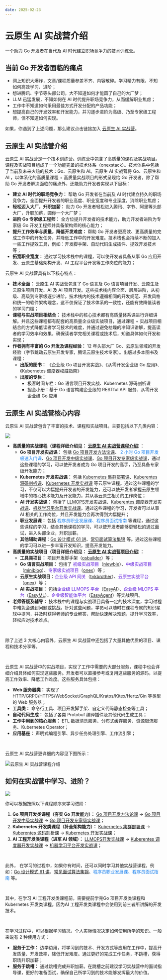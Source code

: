```yaml
---
date: 2025-02-23
---
```


# 云原生 AI 实战营介绍

一个助力 Go 开发者在当代及 AI 时代建立职场竞争力的技术训练营。

## 当前 Go 开发者面临的痛点

+ 网上知识大爆炸，文章/课程质量参差不齐、内容散碎。学习精力有限，不知如何高效学习、进阶；
+ 想进腾讯、字节等头部公司，大不知道如何才能圆了自己的大厂梦；
+ LLM 迅猛发展，不知如何在 AI 时代提升职场竞争力，从而缓解职业焦虑；
+ 工作中不知道如何采用最佳方式开发分配的产品功能；
+ 想提高自己的开发效率和开发能力，并习逐步进阶为高级、乃至专家级工程师，但不知道如何实现。

如果，你遇到了上述问题，那么建议点击链接加入 [云原生 AI 实战营](https://t.zsxq.com/BDCy2)。

## 云原生 AI 实战营介绍

云原生 AI 实战营是一个技术训练营。训练营中包含了高质量的课程及实战项目。课程及实战项目组成了一个功能完备的技术体系（onexstack）。技术体系中包括了当前及未来火热的技术：Go、云原生和 AI。云原生 AI 实战营将 Go、云原生和 AI ，以体系化的高质量课程 + 高质量实战项目的形式呈现给 Go 开发者，除了帮助 Go 开发者解决面临的痛点外，还能助力开发者实现以下目标：

+ **建立 AI 时代的职场竞争力：** 帮助 Go 开发者在当前及 AI 时代建立持久的职场竞争力，全面提升开发者的职业高度、职业宽度和专业深度，消除职业焦虑；
+ **轻松迈入大厂，升职加薪：** 助力 Go 开发者轻松进入腾讯、字节、阿里等头部大厂，升职加薪，圆你一个大厂梦；
+ **进阶 Go 专家级工程师：** 全方位提升开发者的技术能力，助力开发者进阶为专家级 Go 开发工程师并具备架构师的核心能力；
+ **提升工作效率与质量，降低开发难度：** 帮助 Go 开发者更高效、更高质量的完成工作中的开发任务，并降低工作中的开发难度。技术栈也会持续不断的加入一些工作提效工具，例如：开发脚手架、自动代码生成插件、提效开发技术等；
+ **拓宽职业宽度：** 通过学习技术栈中的课程，可以使开发者具备从事 Go 应用开发、云原生基础架构开发、AI 工程平台开发等工作岗位的能力；

云原生 AI 实战营具有以下核心特点：

+ **技术全面：** 云原生 AI 实战营包含了 Go 语言及 Go 语言项目开发、云原生及云原生项目开发、AI 及 AI 项目开发。这些技术栈内容全面、层层进阶，从初级、高级到专家级逐步进阶。技术栈内的技术遵循相同的开发规范、开发风格和统一的软件架构理念，这不仅保证了技术体系的一致性，还能有效降低读者的学习门槛；
+ **课程与实战项目相结合：** 技术栈中的核心技术都有高质量体系课进行详细讲解。并且这些课程都有配套的高质量企业级实战项目，通过课程 + 实战项目相结合的方式降低读者学习技术的难度，并通过避免枯燥的冷知识讲解，提高读者的学习效率和效果，确保读者学完相关课程或技术后，知道具体如何开发和实现；
+ **作者拥有丰富的 Go 开发及课程经验：** 12 年头部大厂 Go、云原生领域的开发经验（字节跳动云原生开发专家，腾讯云原生技术专家）。出版过多本图书及课程：
    - **出版的图书：** 《企业级 Go 项目开发实战》、《从零开发企业级 Go 应用》、《Kubernetes 调度器权威指南》
    - **出版的专栏：**
        * 极客时间专栏：Go 语言项目开发实战、Kubernetes 源码剖析课
        * 掘金小册：基于 Go 语言构建企业级的 RESTful API 服务、从零开发企业级 Go 应用

## 云原生 AI 实战营核心内容

云原生 AI 实战营包含了丰富的技术、课程和实战项目。主要包括以下几类内容：

![](/images/云原生AI实战营核心内容.jpg)

+ **高质量的实战课程（课程详细介绍见：** [**云原生 AI 实战营课程介绍**](https://www.yuque.com/konglingfei-vzag4/cloud/wevnr7iv1cg7gvi6)）：
    - **Go 项目开发实战课：** 包括 [Go 项目开发方法论课](https://www.yuque.com/konglingfei-vzag4/cloud/gwgk5rhl5coycax0?singleDoc#bkwx)、 <font style="color:#117CEE;">2 小时 Go 项目开发极速入门课</font>、[Go 项目开发中级实战课](https://www.yuque.com/konglingfei-vzag4/cloud/gwgk5rhl5coycax0?singleDoc#7tYG)、[Go 项目开发专家级实战课](https://www.yuque.com/konglingfei-vzag4/cloud/gwgk5rhl5coycax0?singleDoc#nWfi)，通过这些课程的学习，可以使开发者成为 Go 项目开发的高手，乃至具备专家级开发能力；
    - **Kubernetes 开发实战课：** 包括 [Kubernetes 集群部署课](https://www.yuque.com/konglingfei-vzag4/cloud/gwgk5rhl5coycax0?singleDoc#ODFg)、[Kuberentes 源码剖析课](https://www.yuque.com/konglingfei-vzag4/cloud/gwgk5rhl5coycax0?singleDoc#TEhx)、[Kubernetes 开发实战课](https://www.yuque.com/konglingfei-vzag4/cloud/gwgk5rhl5coycax0?singleDoc#GYrv) 等云原生课程。通过这些课程的学习，不仅可以大幅提升开发者的开发能力，还可以使开发者掌握云原生领域中的核心技术能力及开发能力，并从事云原生相关的工作岗位；
    - **AI 开发实战课：** 包括了 [LLMOPS开发实战课](https://www.yuque.com/konglingfei-vzag4/cloud/gwgk5rhl5coycax0?singleDoc#mR1F)、[Kuberentes 调度器开发实战课](https://www.yuque.com/konglingfei-vzag4/cloud/gwgk5rhl5coycax0?singleDoc#ITin)、[机器学习平台开发实战课](https://www.yuque.com/konglingfei-vzag4/cloud/gwgk5rhl5coycax0?singleDoc#4xCu)。通过这些课程的学习，开发者可以从事 AI 相关的工作岗位，并且开发能力会再次得到大幅提升；
    - **职业发展课：** 包括 <font style="color:#117CEE;">程序员职业发展课、程序员面试指南 </font>等课程，通过这些课程的学习，结合其他课程的学习，可以使开发者能够更轻松的通过面试，进入头部企业，升职加薪。
    - **其他辅助课程**：[Go 设计模式 61 讲](https://www.yuque.com/konglingfei-vzag4/cloud/gwgk5rhl5coycax0?singleDoc#BXkG)、[常见面试算法集锦](https://www.yuque.com/konglingfei-vzag4/cloud/gwgk5rhl5coycax0?singleDoc#5Sku) 等。通过这些课程的学习可以进一步丰富开发知识，提高开发能力。
+ **高质量的实战项目（项目详细介绍见：** [**云原生 AI 实战营项目介绍**](https://www.yuque.com/konglingfei-vzag4/cloud/dbrzx4qa39fwse0u)）：
    - **工具类项目：** 项目开发脚手架（[osbuilder](https://github.com/onexstack/osbuilder)）等；
    - **Go 语言实战项目：** 包括了 <font style="color:#601BDE;">初级实战项目</font>（[niewbie](https://github.com/onexstack/fastgo)）、<font style="color:#601BDE;">中级实战项目</font>（[miniblog](https://github.com/onexstack/miniblog)）、<font style="color:#601BDE;">专家级实战项目</font>（[onex](https://github.com/onexstack/onex)）等；
    - **云原生实战项目：**<font style="color:#601BDE;">企业级 API 网关</font>（[tykbrother](https://github.com/onexstack/tykbrother)）、<font style="color:#601BDE;">云原生实战平台</font>（[onex](https://github.com/onexstack/onex)）等；
    - **AI 实战项目：** 包括<font style="color:#601BDE;">企业级 LLMOPS 平台</font>（[EasyAI](https://github.com/onexstack/easyai)）、<font style="color:#601BDE;">企业级 MLOPS 平台</font>（[EasyML](https://github.com/onexstack/easyml)）、<font style="color:#601BDE;">企业级智能体平台</font>（[EasyAgent](https://github.com/onexstack/easyagent)）等实战项目。
+ **老师答疑及辅导：** 技术栈中的课程与实战项目具备一定的技术深度，学习过程中难免会遇到问题或挑战。针对这些问题，学员可以随时在课程专属的知识星球中提问，并及时获得老师的专业解答，帮助快速解决难题，提升学习效率，轻松应对技术难点。

</br>

除了上述 3 大核心内容外，云原生 AI 实战营中还包括了大量其他优质的项目、课程和技术分享等。

</br>

云原生 AI 实战营中的实战项目，实现了工作中需要的大部分服务，课程中也会详细介绍具体如何实现这些服务。开发者可以直接参考或复用这些服务的源码，以提高工作效率、降低工作难度。这些服务具体包括：

+ **Web 服务器类：** 实现了HTTP/GRPC/HTTPS/WebSocket/GraphQL/Kratos/Kitex/Hertz/Gin 等类型的 Web 服务器；
+ **工具类：** 命令行工具、项目开发脚手架、自定义代码静态检查等工具；
+ **自动代码生成：** 包括了各类 Protobuf 编译插件及其他代码生成工具；
+ **工作中用到的核心服务：** ETL 数据清洗服务、分布式缓存服务、资源限流服务、Kubernetes Operator；
+ **应用基座：** 声明式编程引擎、异步任务处理引擎、工作流引擎；

</br>

云原生 AI 实战营更详细的内容见下图所示：

![云原生 AI 实战营课程介绍](/images/云原生AI实战营内容思维导图.jpg)

## 如何在实战营中学习、进阶？

![](/images/如何在实战营中学习进阶.jpg)

你可以根据按照以下课程顺序来学习进阶：

1. **Go 项目开发类课程（夯实 Go 开发能力）：** [Go 项目开发方法论课](https://www.yuque.com/konglingfei-vzag4/cloud/gwgk5rhl5coycax0?singleDoc#bkwx) -> [Go 项目开发中级实战课](https://www.yuque.com/konglingfei-vzag4/cloud/gwgk5rhl5coycax0?singleDoc#7tYG) -> [Go 项目开发专家级实战课](https://www.yuque.com/konglingfei-vzag4/cloud/gwgk5rhl5coycax0?singleDoc#nWfi)；
2. **Kubernetes 开发类课程（补全架构能力）：** [Kubernetes 集群部署课](https://www.yuque.com/konglingfei-vzag4/cloud/gwgk5rhl5coycax0?singleDoc#ODFg) -> [Kuberentes 源码剖析课](https://www.yuque.com/konglingfei-vzag4/cloud/gwgk5rhl5coycax0?singleDoc#TEhx) -> [Kubernetes 开发实战课](https://www.yuque.com/konglingfei-vzag4/cloud/gwgk5rhl5coycax0?singleDoc#GYrv)；
3. **AI 工程开发类课程（进军 AI 领域）：** [LLMOPS开发实战课](https://www.yuque.com/konglingfei-vzag4/cloud/gwgk5rhl5coycax0?singleDoc#mR1F) -> [Kuberentes 调度器开发实战课](https://www.yuque.com/konglingfei-vzag4/cloud/gwgk5rhl5coycax0?singleDoc#ITin) -> [机器学习平台开发实战课](https://www.yuque.com/konglingfei-vzag4/cloud/gwgk5rhl5coycax0?singleDoc#4xCu)；

</br>

此外， 在学习的过程中，如果你有时间，还可以同时学习其他实战营课程，例如：[Go 设计模式 61 讲](https://www.yuque.com/konglingfei-vzag4/cloud/gwgk5rhl5coycax0?singleDoc#BXkG)、[常见面试算法集锦](https://www.yuque.com/konglingfei-vzag4/cloud/gwgk5rhl5coycax0?singleDoc#5Sku)、<font style="color:#117CEE;">程序员职业发展课、程序员面试指南 </font>等。

</br>

其中，在学习 AI 工程开发类课程前，需要提前学完Go 项目开发类课程和Kubernetes 开发类课程。因为AI 工程开发类课程中会使用到前三者所讲解的开发技术。

</br>

在学习过程中，可以根据学习情况，个人实际情况决定如何使用所学的知识。一般来说有 2 种使用方式：

+ **服务于工作：** 边学边用，将学习到的技术、开发方式等应用在工作中，提高开发质量、开发效率，降低开发难度。通过更好的完成工作任务，不跳槽，获得职场升职加薪；
+ **服务于跳槽：** 通过跳槽完成升职加薪。在跳槽之前建议学习实战营中的面试指导课，更好的准备面试，确保自己所学习到的技术能够发挥最大的价值。
